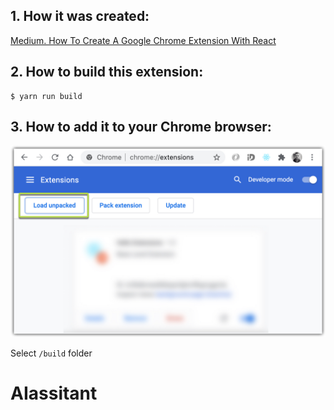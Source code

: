 ## 1. How it was created:

[Medium. How To Create A Google Chrome Extension With React](https://medium.com/javascript-in-plain-english/how-to-create-google-chrome-extension-using-react-js-5c9e343323ff)

## 2. How to build this extension:

```
$ yarn run build
```

## 3. How to add it to your Chrome browser:

![](./assets/readme/2020-12-04_15-18-20.jpg)

Select `/build` folder



# AIassitant
